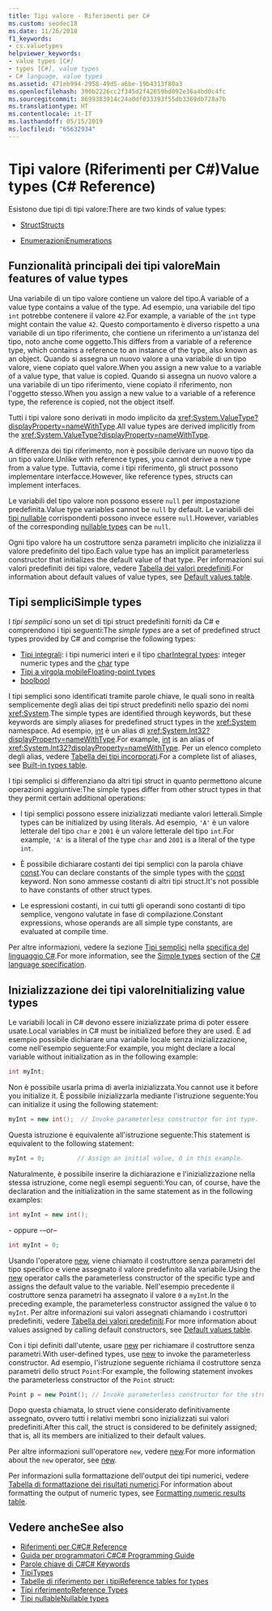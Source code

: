 ```yaml
---
title: Tipi valore - Riferimenti per C#
ms.custom: seodec18
ms.date: 11/26/2018
f1_keywords:
- cs.valuetypes
helpviewer_keywords:
- value types [C#]
- types [C#], value types
- C# language, value types
ms.assetid: 471eb994-2958-49d5-a6be-19b4313f80a3
ms.openlocfilehash: 390b2226cc2f345d2f42659bd092e36a4bd0c4fc
ms.sourcegitcommit: 8699383914c24a0df033393f55db3369db728a7b
ms.translationtype: HT
ms.contentlocale: it-IT
ms.lasthandoff: 05/15/2019
ms.locfileid: "65632934"
---
```

# <a name="value-types-c-reference"></a><span data-ttu-id="052ad-102">Tipi valore (Riferimenti per C#)</span><span class="sxs-lookup"><span data-stu-id="052ad-102">Value types (C# Reference)</span></span>

<span data-ttu-id="052ad-103">Esistono due tipi di tipi valore:</span><span class="sxs-lookup"><span data-stu-id="052ad-103">There are two kinds of value types:</span></span>

- [<span data-ttu-id="052ad-104">Struct</span><span class="sxs-lookup"><span data-stu-id="052ad-104">Structs</span></span>](struct.md)

- [<span data-ttu-id="052ad-105">Enumerazioni</span><span class="sxs-lookup"><span data-stu-id="052ad-105">Enumerations</span></span>](enum.md)

## <a name="main-features-of-value-types"></a><span data-ttu-id="052ad-106">Funzionalità principali dei tipi valore</span><span class="sxs-lookup"><span data-stu-id="052ad-106">Main features of value types</span></span>

<span data-ttu-id="052ad-107">Una variabile di un tipo valore contiene un valore del tipo.</span><span class="sxs-lookup"><span data-stu-id="052ad-107">A variable of a value type contains a value of the type.</span></span> <span data-ttu-id="052ad-108">Ad esempio, una variabile del tipo `int` potrebbe contenere il valore `42`.</span><span class="sxs-lookup"><span data-stu-id="052ad-108">For example, a variable of the `int` type might contain the value `42`.</span></span> <span data-ttu-id="052ad-109">Questo comportamento è diverso rispetto a una variabile di un tipo riferimento, che contiene un riferimento a un'istanza del tipo, noto anche come oggetto.</span><span class="sxs-lookup"><span data-stu-id="052ad-109">This differs from a variable of a reference type, which contains a reference to an instance of the type, also known as an object.</span></span> <span data-ttu-id="052ad-110">Quando si assegna un nuovo valore a una variabile di un tipo valore, viene copiato quel valore.</span><span class="sxs-lookup"><span data-stu-id="052ad-110">When you assign a new value to a variable of a value type, that value is copied.</span></span> <span data-ttu-id="052ad-111">Quando si assegna un nuovo valore a una variabile di un tipo riferimento, viene copiato il riferimento, non l'oggetto stesso.</span><span class="sxs-lookup"><span data-stu-id="052ad-111">When you assign a new value to a variable of a reference type, the reference is copied, not the object itself.</span></span>

<span data-ttu-id="052ad-112">Tutti i tipi valore sono derivati in modo implicito da <xref:System.ValueType?displayProperty=nameWithType>.</span><span class="sxs-lookup"><span data-stu-id="052ad-112">All value types are derived implicitly from the <xref:System.ValueType?displayProperty=nameWithType>.</span></span>

<span data-ttu-id="052ad-113">A differenza dei tipi riferimento, non è possibile derivare un nuovo tipo da un tipo valore.</span><span class="sxs-lookup"><span data-stu-id="052ad-113">Unlike with reference types, you cannot derive a new type from a value type.</span></span> <span data-ttu-id="052ad-114">Tuttavia, come i tipi riferimento, gli struct possono implementare interfacce.</span><span class="sxs-lookup"><span data-stu-id="052ad-114">However, like reference types, structs can implement interfaces.</span></span>

<span data-ttu-id="052ad-115">Le variabili del tipo valore non possono essere `null` per impostazione predefinita.</span><span class="sxs-lookup"><span data-stu-id="052ad-115">Value type variables cannot be `null` by default.</span></span> <span data-ttu-id="052ad-116">Le variabili dei [tipi nullable](../../../csharp/programming-guide/nullable-types/index.md) corrispondenti possono invece essere `null`.</span><span class="sxs-lookup"><span data-stu-id="052ad-116">However, variables of the corresponding [nullable types](../../../csharp/programming-guide/nullable-types/index.md) can be `null`.</span></span>

<span data-ttu-id="052ad-117">Ogni tipo valore ha un costruttore senza parametri implicito che inizializza il valore predefinito del tipo.</span><span class="sxs-lookup"><span data-stu-id="052ad-117">Each value type has an implicit parameterless constructor that initializes the default value of that type.</span></span> <span data-ttu-id="052ad-118">Per informazioni sui valori predefiniti dei tipi valore, vedere [Tabella dei valori predefiniti](default-values-table.md).</span><span class="sxs-lookup"><span data-stu-id="052ad-118">For information about default values of value types, see [Default values table](default-values-table.md).</span></span>

## <a name="simple-types"></a><span data-ttu-id="052ad-119">Tipi semplici</span><span class="sxs-lookup"><span data-stu-id="052ad-119">Simple types</span></span>

<span data-ttu-id="052ad-120">I *tipi semplici* sono un set di tipi struct predefiniti forniti da C# e comprendono i tipi seguenti:</span><span class="sxs-lookup"><span data-stu-id="052ad-120">The *simple types* are a set of predefined struct types provided by C# and comprise the following types:</span></span>

- <span data-ttu-id="052ad-121">[Tipi integrali](integral-types-table.md): i tipi numerici interi e il tipo [char](char.md)</span><span class="sxs-lookup"><span data-stu-id="052ad-121">[Integral types](integral-types-table.md): integer numeric types and the [char](char.md) type</span></span>
- [<span data-ttu-id="052ad-122">Tipi a virgola mobile</span><span class="sxs-lookup"><span data-stu-id="052ad-122">Floating-point types</span></span>](floating-point-types-table.md)
- [<span data-ttu-id="052ad-123">bool</span><span class="sxs-lookup"><span data-stu-id="052ad-123">bool</span></span>](bool.md)

<span data-ttu-id="052ad-124">I tipi semplici sono identificati tramite parole chiave, le quali sono in realtà semplicemente degli alias dei tipi struct predefiniti nello spazio dei nomi <xref:System>.</span><span class="sxs-lookup"><span data-stu-id="052ad-124">The simple types are identified through keywords, but these keywords are simply aliases for predefined struct types in the <xref:System> namespace.</span></span> <span data-ttu-id="052ad-125">Ad esempio, [int](int.md) è un alias di <xref:System.Int32?displayProperty=nameWithType>.</span><span class="sxs-lookup"><span data-stu-id="052ad-125">For example, [int](int.md) is an alias of <xref:System.Int32?displayProperty=nameWithType>.</span></span> <span data-ttu-id="052ad-126">Per un elenco completo degli alias, vedere [Tabella dei tipi incorporati](built-in-types-table.md).</span><span class="sxs-lookup"><span data-stu-id="052ad-126">For a complete list of aliases, see [Built-in types table](built-in-types-table.md).</span></span>

<span data-ttu-id="052ad-127">I tipi semplici si differenziano da altri tipi struct in quanto permettono alcune operazioni aggiuntive:</span><span class="sxs-lookup"><span data-stu-id="052ad-127">The simple types differ from other struct types in that they permit certain additional operations:</span></span>

- <span data-ttu-id="052ad-128">I tipi semplici possono essere inizializzati mediante valori letterali.</span><span class="sxs-lookup"><span data-stu-id="052ad-128">Simple types can be initialized by using literals.</span></span> <span data-ttu-id="052ad-129">Ad esempio, `'A'` è un valore letterale del tipo `char` e `2001` è un valore letterale del tipo `int`.</span><span class="sxs-lookup"><span data-stu-id="052ad-129">For example, `'A'` is a literal of the type `char` and `2001` is a literal of the type `int`.</span></span>

- <span data-ttu-id="052ad-130">È possibile dichiarare costanti dei tipi semplici con la parola chiave [const](const.md).</span><span class="sxs-lookup"><span data-stu-id="052ad-130">You can declare constants of the simple types with the [const](const.md) keyword.</span></span> <span data-ttu-id="052ad-131">Non sono ammesse costanti di altri tipi struct.</span><span class="sxs-lookup"><span data-stu-id="052ad-131">It's not possible to have constants of other struct types.</span></span>

- <span data-ttu-id="052ad-132">Le espressioni costanti, in cui tutti gli operandi sono costanti di tipo semplice, vengono valutate in fase di compilazione.</span><span class="sxs-lookup"><span data-stu-id="052ad-132">Constant expressions, whose operands are all simple type constants, are evaluated at compile time.</span></span>

<span data-ttu-id="052ad-133">Per altre informazioni, vedere la sezione [Tipi semplici](~/_csharplang/spec/types.md#simple-types) nella [specifica del linguaggio C#](../language-specification/index.md).</span><span class="sxs-lookup"><span data-stu-id="052ad-133">For more information, see the [Simple types](~/_csharplang/spec/types.md#simple-types) section of the [C# language specification](../language-specification/index.md).</span></span>

## <a name="initializing-value-types"></a><span data-ttu-id="052ad-134">Inizializzazione dei tipi valore</span><span class="sxs-lookup"><span data-stu-id="052ad-134">Initializing value types</span></span>

<span data-ttu-id="052ad-135">Le variabili locali in C# devono essere inizializzate prima di poter essere usate.</span><span class="sxs-lookup"><span data-stu-id="052ad-135">Local variables in C# must be initialized before they are used.</span></span> <span data-ttu-id="052ad-136">È ad esempio possibile dichiarare una variabile locale senza inizializzazione, come nell'esempio seguente:</span><span class="sxs-lookup"><span data-stu-id="052ad-136">For example, you might declare a local variable without initialization as in the following example:</span></span>

```csharp
int myInt;
```

<span data-ttu-id="052ad-137">Non è possibile usarla prima di averla inizializzata.</span><span class="sxs-lookup"><span data-stu-id="052ad-137">You cannot use it before you initialize it.</span></span> <span data-ttu-id="052ad-138">È possibile inizializzarla mediante l'istruzione seguente:</span><span class="sxs-lookup"><span data-stu-id="052ad-138">You can initialize it using the following statement:</span></span>

```csharp
myInt = new int();  // Invoke parameterless constructor for int type.
```

<span data-ttu-id="052ad-139">Questa istruzione è equivalente all'istruzione seguente:</span><span class="sxs-lookup"><span data-stu-id="052ad-139">This statement is equivalent to the following statement:</span></span>

```csharp
myInt = 0;         // Assign an initial value, 0 in this example.
```

<span data-ttu-id="052ad-140">Naturalmente, è possibile inserire la dichiarazione e l'inizializzazione nella stessa istruzione, come negli esempi seguenti:</span><span class="sxs-lookup"><span data-stu-id="052ad-140">You can, of course, have the declaration and the initialization in the same statement as in the following examples:</span></span>

```csharp
int myInt = new int();
```

<span data-ttu-id="052ad-141">- oppure -</span><span class="sxs-lookup"><span data-stu-id="052ad-141">–or–</span></span>

```csharp
int myInt = 0;
```

<span data-ttu-id="052ad-142">Usando l'operatore [new](new.md), viene chiamato il costruttore senza parametri del tipo specifico e viene assegnato il valore predefinito alla variabile.</span><span class="sxs-lookup"><span data-stu-id="052ad-142">Using the [new](new.md) operator calls the parameterless constructor of the specific type and assigns the default value to the variable.</span></span> <span data-ttu-id="052ad-143">Nell'esempio precedente il costruttore senza parametri ha assegnato il valore `0` a `myInt`.</span><span class="sxs-lookup"><span data-stu-id="052ad-143">In the preceding example, the parameterless constructor assigned the value `0` to `myInt`.</span></span> <span data-ttu-id="052ad-144">Per altre informazioni sui valori assegnati chiamando i costruttori predefiniti, vedere [Tabella dei valori predefiniti](default-values-table.md).</span><span class="sxs-lookup"><span data-stu-id="052ad-144">For more information about values assigned by calling default constructors, see [Default values table](default-values-table.md).</span></span>

<span data-ttu-id="052ad-145">Con i tipi definiti dall'utente, usare [new](new.md) per richiamare il costruttore senza parametri.</span><span class="sxs-lookup"><span data-stu-id="052ad-145">With user-defined types, use [new](new.md) to invoke the parameterless constructor.</span></span> <span data-ttu-id="052ad-146">Ad esempio, l'istruzione seguente richiama il costruttore senza parametri dello struct `Point`:</span><span class="sxs-lookup"><span data-stu-id="052ad-146">For example, the following statement invokes the parameterless constructor of the `Point` struct:</span></span>

```csharp
Point p = new Point(); // Invoke parameterless constructor for the struct.
```

<span data-ttu-id="052ad-147">Dopo questa chiamata, lo struct viene considerato definitivamente assegnato, ovvero tutti i relativi membri sono inizializzati sui valori predefiniti.</span><span class="sxs-lookup"><span data-stu-id="052ad-147">After this call, the struct is considered to be definitely assigned; that is, all its members are initialized to their default values.</span></span>

<span data-ttu-id="052ad-148">Per altre informazioni sull'operatore `new`, vedere [new](new.md).</span><span class="sxs-lookup"><span data-stu-id="052ad-148">For more information about the `new` operator, see [new](new.md).</span></span>

<span data-ttu-id="052ad-149">Per informazioni sulla formattazione dell'output dei tipi numerici, vedere [Tabella di formattazione dei risultati numerici](formatting-numeric-results-table.md).</span><span class="sxs-lookup"><span data-stu-id="052ad-149">For information about formatting the output of numeric types, see [Formatting numeric results table](formatting-numeric-results-table.md).</span></span>

## <a name="see-also"></a><span data-ttu-id="052ad-150">Vedere anche</span><span class="sxs-lookup"><span data-stu-id="052ad-150">See also</span></span>

- [<span data-ttu-id="052ad-151">Riferimenti per C#</span><span class="sxs-lookup"><span data-stu-id="052ad-151">C# Reference</span></span>](../index.md)
- [<span data-ttu-id="052ad-152">Guida per programmatori C#</span><span class="sxs-lookup"><span data-stu-id="052ad-152">C# Programming Guide</span></span>](../../programming-guide/index.md)
- [<span data-ttu-id="052ad-153">Parole chiave di C#</span><span class="sxs-lookup"><span data-stu-id="052ad-153">C# Keywords</span></span>](index.md)
- [<span data-ttu-id="052ad-154">Tipi</span><span class="sxs-lookup"><span data-stu-id="052ad-154">Types</span></span>](types.md)
- [<span data-ttu-id="052ad-155">Tabelle di riferimento per i tipi</span><span class="sxs-lookup"><span data-stu-id="052ad-155">Reference tables for types</span></span>](reference-tables-for-types.md)
- [<span data-ttu-id="052ad-156">Tipi riferimento</span><span class="sxs-lookup"><span data-stu-id="052ad-156">Reference Types</span></span>](reference-types.md)
- [<span data-ttu-id="052ad-157">Tipi nullable</span><span class="sxs-lookup"><span data-stu-id="052ad-157">Nullable types</span></span>](../../programming-guide/nullable-types/index.md)
